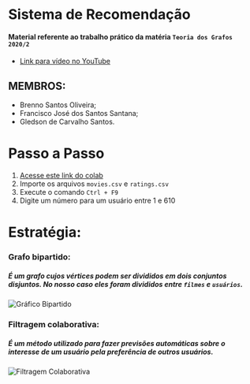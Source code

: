 # Sistema de Recomendação

#### Material referente ao trabalho prático da matéria `Teoria dos Grafos 2020/2`

* [Link para vídeo no YouTube](https://youtu.be/BuXrpQsd9bA)


## **MEMBROS:**

* Brenno Santos Oliveira;
* Francisco José dos Santos Santana;
* Gledson de Carvalho Santos.

# Passo a Passo

1. [Acesse este link do colab](https://colab.research.google.com/drive/1-qdMOb6TgGA3DBIthYVYxOeyXL524Et7?authuser=1#scrollTo=1QQkW6pq32L-)
2. Importe os arquivos `movies.csv` e `ratings.csv`
3. Execute o comando `Ctrl + F9`
4. Digite um número para um usuário entre 1 e 610



# Estratégia:


### Grafo bipartido:

##### É um grafo cujos vértices podem ser divididos em dois conjuntos disjuntos. No nosso caso eles foram divididos entre `filmes` e `usuários`.

![Gráfico Bipartido](https://upload.wikimedia.org/wikipedia/commons/thumb/f/f3/Biclique_K_3_3.svg/300px-Biclique_K_3_3.svg.png)



### Filtragem colaborativa:

##### É um método utilizado para fazer previsões automáticas sobre o interesse de um usuário pela preferência de outros usuários.

![Filtragem Colaborativa](https://www.researchgate.net/profile/Vitor_Rolim2/publication/320993342/figure/fig2/AS:559320966365184@1510363918899/Figura-2-Exemplo-de-um-sistema-de-recomendacao-com-filtragem-colaborativa.png)
